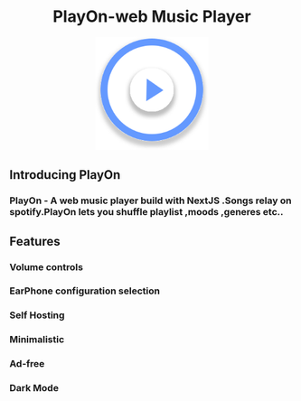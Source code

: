 <h1 align="center">PlayOn-web Music Player</h1>

<p  align="center"><img src="https://github.com/johnbabu021/PlayOn/blob/master/public/assets/images/playon.svg"  width="200px" height="200px"/></p>

## Introducing PlayOn

### PlayOn - A web music player build with NextJS .Songs relay on spotify.PlayOn lets you shuffle playlist ,moods ,generes etc..


## Features

### Volume controls
### EarPhone configuration selection
### Self Hosting
### Minimalistic
### Ad-free
### Dark Mode

